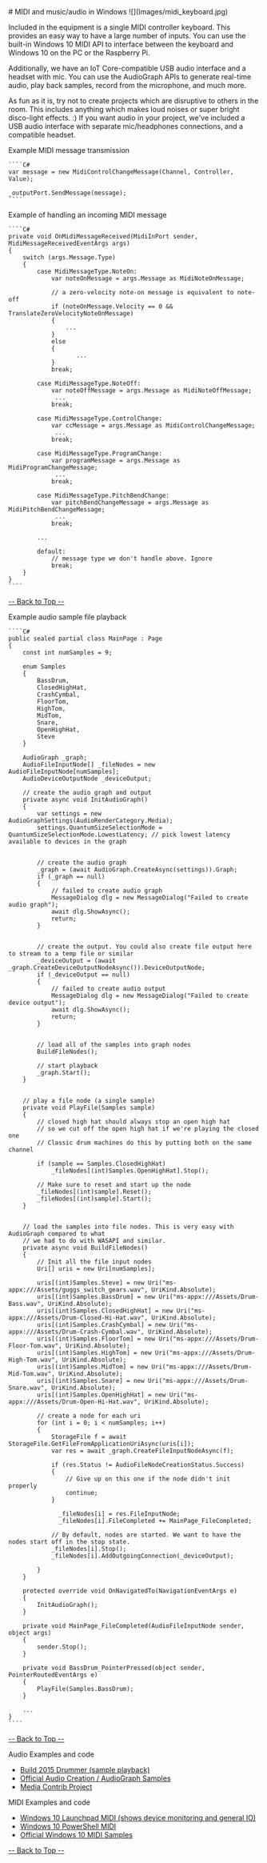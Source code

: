 ﻿<a name="HOLTop" />
# MIDI and music/audio in Windows
![](Images/midi_keyboard.jpg)

Included in the equipment is a single MIDI controller keyboard. This provides an easy way to have a large number of inputs. You can use the built-in Windows 10 MIDI API to interface between the keyboard and Windows 10 on the PC or the Raspberry Pi.

Additionally, we have an IoT Core-compatible USB audio interface and a headset with mic. You can use the AudioGraph APIs to generate real-time audio, play back samples, record from the microphone, and much more.

As fun as it is, try not to create projects which are disruptive to others in the room. This includes anything which makes loud noises or super bright disco-light effects. :) If you want audio in your project, we've included a USB audio interface with separate mic/headphones connections, and a compatible headset.

Example MIDI message transmission

    ````C#
    var message = new MidiControlChangeMessage(Channel, Controller, Value);

    _outputPort.SendMessage(message);
    ````

Example of handling an incoming MIDI message

    ````C#
    private void OnMidiMessageReceived(MidiInPort sender, MidiMessageReceivedEventArgs args)
    {
        switch (args.Message.Type)
        {
            case MidiMessageType.NoteOn:
                var noteOnMessage = args.Message as MidiNoteOnMessage;

                // a zero-velocity note-on message is equivalent to note-off
                if (noteOnMessage.Velocity == 0 && TranslateZeroVelocityNoteOnMessage)
                {
                    ...
                }
                else
                {
                       ...
                }
                break;

            case MidiMessageType.NoteOff:
                var noteOffMessage = args.Message as MidiNoteOffMessage;
                 ...
                break;

            case MidiMessageType.ControlChange:
                var ccMessage = args.Message as MidiControlChangeMessage;
                 ...
                break;

            case MidiMessageType.ProgramChange:
                var programMessage = args.Message as MidiProgramChangeMessage;
                 ...
                break;

            case MidiMessageType.PitchBendChange:
                var pitchBendChangeMessage = args.Message as MidiPitchBendChangeMessage;
                 ...
                break;

            ...

            default:
                // message type we don't handle above. Ignore
                break;
        }
    }
    ````

<a href="#HOLTop"> -- Back to Top -- </a>

Example audio sample file playback

    ````C#
    public sealed partial class MainPage : Page
    {
        const int numSamples = 9;

        enum Samples
        {
            BassDrum,
            ClosedHighHat,
            CrashCymbal,
            FloorTom,
            HighTom,
            MidTom,
            Snare,
            OpenHighHat,
            Steve
        }

        AudioGraph _graph;
        AudioFileInputNode[] _fileNodes = new AudioFileInputNode[numSamples];
        AudioDeviceOutputNode _deviceOutput;

        // create the audio graph and output
        private async void InitAudioGraph()
        {
            var settings = new AudioGraphSettings(AudioRenderCategory.Media);
            settings.QuantumSizeSelectionMode = QuantumSizeSelectionMode.LowestLatency; // pick lowest latency available to devices in the graph


            // create the audio graph
            _graph = (await AudioGraph.CreateAsync(settings)).Graph;
            if (_graph == null)
            {
                // failed to create audio graph
                MessageDialog dlg = new MessageDialog("Failed to create audio graph");
                await dlg.ShowAsync();
                return;
            }


            // create the output. You could also create file output here to stream to a temp file or similar
            _deviceOutput = (await _graph.CreateDeviceOutputNodeAsync()).DeviceOutputNode;
            if (_deviceOutput == null)
            {
                // failed to create audio output
                MessageDialog dlg = new MessageDialog("Failed to create device output");
                await dlg.ShowAsync();
                return;
            }


            // load all of the samples into graph nodes
            BuildFileNodes();

            // start playback
            _graph.Start();
        }


        // play a file node (a single sample)
        private void PlayFile(Samples sample)
        {
            // closed high hat should always stop an open high hat
            // so we cut off the open high hat if we're playing the closed one
            // Classic drum machines do this by putting both on the same channel

            if (sample == Samples.ClosedHighHat)
                _fileNodes[(int)Samples.OpenHighHat].Stop();

            // Make sure to reset and start up the node
            _fileNodes[(int)sample].Reset();
            _fileNodes[(int)sample].Start();
        }


        // load the samples into file nodes. This is very easy with AudioGraph compared to what
        // we had to do with WASAPI and similar.
        private async void BuildFileNodes()
        {
            // Init all the file input nodes
            Uri[] uris = new Uri[numSamples];

            uris[(int)Samples.Steve] = new Uri("ms-appx:///Assets/guggs_switch_gears.wav", UriKind.Absolute);
            uris[(int)Samples.BassDrum] = new Uri("ms-appx:///Assets/Drum-Bass.wav", UriKind.Absolute);
            uris[(int)Samples.ClosedHighHat] = new Uri("ms-appx:///Assets/Drum-Closed-Hi-Hat.wav", UriKind.Absolute);
            uris[(int)Samples.CrashCymbal] = new Uri("ms-appx:///Assets/Drum-Crash-Cymbal.wav", UriKind.Absolute);
            uris[(int)Samples.FloorTom] = new Uri("ms-appx:///Assets/Drum-Floor-Tom.wav", UriKind.Absolute);
            uris[(int)Samples.HighTom] = new Uri("ms-appx:///Assets/Drum-High-Tom.wav", UriKind.Absolute);
            uris[(int)Samples.MidTom] = new Uri("ms-appx:///Assets/Drum-Mid-Tom.wav", UriKind.Absolute);
            uris[(int)Samples.Snare] = new Uri("ms-appx:///Assets/Drum-Snare.wav", UriKind.Absolute);
            uris[(int)Samples.OpenHighHat] = new Uri("ms-appx:///Assets/Drum-Open-Hi-Hat.wav", UriKind.Absolute);

            // create a node for each uri
            for (int i = 0; i < numSamples; i++)
            {
                StorageFile f = await StorageFile.GetFileFromApplicationUriAsync(uris[i]);
                var res = await _graph.CreateFileInputNodeAsync(f);

                if (res.Status != AudioFileNodeCreationStatus.Success)
                {
                    // Give up on this one if the node didn't init properly
                    continue;
                }

                  _fileNodes[i] = res.FileInputNode;
                  _fileNodes[i].FileCompleted += MainPage_FileCompleted;
                
                // By default, nodes are started. We want to have the nodes start off in the stop state.
                _fileNodes[i].Stop();
                _fileNodes[i].AddOutgoingConnection(_deviceOutput);

            }
        }

        protected override void OnNavigatedTo(NavigationEventArgs e)
        {
            InitAudioGraph();
        }

        private void MainPage_FileCompleted(AudioFileInputNode sender, object args)
        {
            sender.Stop();
        }

        private void BassDrum_PointerPressed(object sender, PointerRoutedEventArgs e)
        {
            PlayFile(Samples.BassDrum);
        }

        ...
    }
    ````

<a href="#HOLTop"> -- Back to Top -- </a>

Audio Examples and code
  * [Build 2015 Drummer (sample playback)](https://github.com/Psychlist1972/Build-2015-Drummer)
  * [Official Audio Creation / AudioGraph Samples](https://github.com/Microsoft/Windows-universal-samples/tree/master/Samples/AudioCreation)
  * [Media Contrib Project](https://github.com/aarononeal/media-contrib)

MIDI Examples and code
  * [Windows 10 Launchpad MIDI (shows device monitoring and general IO)](https://github.com/Psychlist1972/Windows-10-Launchpad-MIDI)
  * [Windows 10 PowerShell MIDI](https://github.com/Psychlist1972/Windows-10-PowerShell-MIDI)
  * [Official Windows 10 MIDI Samples](https://github.com/Microsoft/Windows-universal-samples/tree/master/Samples/MIDI)

<a href="#HOLTop"> -- Back to Top -- </a>